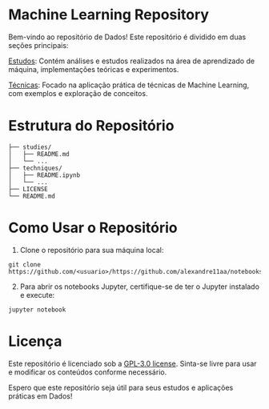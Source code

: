 # Machine Learning Repository

Bem-vindo ao repositório de Dados! Este repositório é dividido em duas seções principais:

[Estudos](https://github.com/alexandre11aa/notebooks/tree/main/studies): Contém análises e estudos realizados na área de aprendizado de máquina, implementações teóricas e experimentos.

[Técnicas](https://github.com/alexandre11aa/notebooks/tree/main/techniques): Focado na aplicação prática de técnicas de Machine Learning, com exemplos e exploração de conceitos.

# Estrutura do Repositório

```shell
├── studies/
│   ├── README.md
│   └── ...
├── techniques/
│   ├── README.ipynb
│   └── ...
├── LICENSE
└── README.md
```

# Como Usar o Repositório

1. Clone o repositório para sua máquina local:

```shell
git clone https://github.com/<usuario>/https://github.com/alexandre11aa/notebooks.git
```

2. Para abrir os notebooks Jupyter, certifique-se de ter o Jupyter instalado e execute:

```shell
jupyter notebook
```

# Licença

Este repositório é licenciado sob a [GPL-3.0 license](https://github.com/alexandre11aa/notebooks/blob/main/LICENSE). Sinta-se livre para usar e modificar os conteúdos conforme necessário.

Espero que este repositório seja útil para seus estudos e aplicações práticas em Dados!
